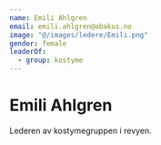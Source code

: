 ```yaml
---
name: Emili Ahlgren
email: emili.ahlgren@abakus.no
image: "@/images/ledere/Emili.png"
gender: female
leaderOf:
  - group: kostyme
---
```


# Emili Ahlgren

Lederen av kostymegruppen i revyen.
